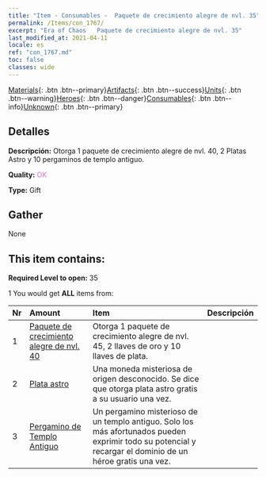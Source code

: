 ```yaml
---
title: "Item - Consumables -  Paquete de crecimiento alegre de nvl. 35"
permalink: /Items/con_1767/
excerpt: "Era of Chaos   Paquete de crecimiento alegre de nvl. 35"
last_modified_at: 2021-04-11
locale: es
ref: "con_1767.md"
toc: false
classes: wide
---
```

 [Materials](/es/Items/){: .btn .btn--primary}[Artifacts](/es/Items/Artifacts/){: .btn .btn--success}[Units](/es/Items/Units/){: .btn .btn--warning}[Heroes](/es/Items/Heroes/){: .btn .btn--danger}[Consumables](/es/Items/Consumables/){: .btn .btn--info}[Unknown](/es/Items/Unknown/){: .btn .btn--primary}

## Detalles
 **Descripción:** Otorga 1 paquete de crecimiento alegre de nvl. 40, 2 Platas Astro y 10 pergaminos de templo antiguo.

 **Quality:** <span style="color: #DA70D6">OK</span>

 **Type:** Gift

## Gather

  None

## This item contains:

 **Required Level to open:** 35

 1 You would get **ALL** items  from:

  | Nr | Amount |     Item    | Descripción |
  |:---|:-------|:------------|:-----------:|
  | 1 | [ Paquete de crecimiento alegre de nvl. 40](/es/Items/con_1768/) | Otorga 1 paquete de crecimiento alegre de nvl. 45, 2 llaves de oro y 10 llaves de plata. | 
  | 2 | [Plata astro](/es/Items/con_969/) | Una moneda misteriosa de origen desconocido. Se dice que otorga plata astro gratis a su usuario una vez. | 
  | 3 | [Pergamino de Templo Antiguo](/es/Items/con_697/) | Un pergamino misterioso de un templo antiguo. Solo los más afortunados pueden exprimir todo su potencial y recargar el dominio de un héroe gratis una vez. | 
